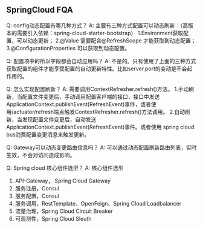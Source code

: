 ## SpringCloud FQA

Q: config动态配置有哪几种方式？
A: 主要有三种方式配置可以动态刷新：（高版本的需要引入依赖：spring-cloud-starter-bootstrap）
   1.Environment获取配置，可以动态更新；
   2.@Value 需要配合@RefreshScope 才能获取到动态配置；
   3.@ConfigurationProperties 可以获取到动态配置。

Q: 配置项中的所以字段都会自动应用吗？
A: 不是的。只有使用了上面的三种方式获取配置的组件才能享受配置的自动更新特性。比如server.port的变动是不会起作用的。

Q: 怎么实现配置刷新？
A: 需要调用ContextRefresher.refresh()方法。
   1.手动刷新，当配置文件变更后，手动调用配置客户端的接口，接口中发送ApplicationContext.publishEvent(RefreshEvent)事件，或者使用/actuator/refresh端点触发ContextRefresher.refresh()方法调用。
   2.自动刷新，当发现配置文件变更后，自动发送ApplicationContext.publishEvent(RefreshEvent)事件。或者使用 spring cloud bus消费配置变更消息来触发更新。

Q: Gateway可以动态变更路由信息吗？
A: 可以通过动态配置刷新路由列表，实时生效，不会对访问造成影响。

Q: Spring cloud 核心组件选型？
A: 核心组件选型
   1. API-Gateway， Spring Cloud Gateway
   2. 服务注册，Consul
   3. 服务配置，Consul
   4. 服务调用，RestTemplate、OpenFeign、Spring Cloud Loadbalancer
   5. 流量治理，Spring Cloud Circuit Breaker
   6. 可观测性，Spring Cloud Sleuth
